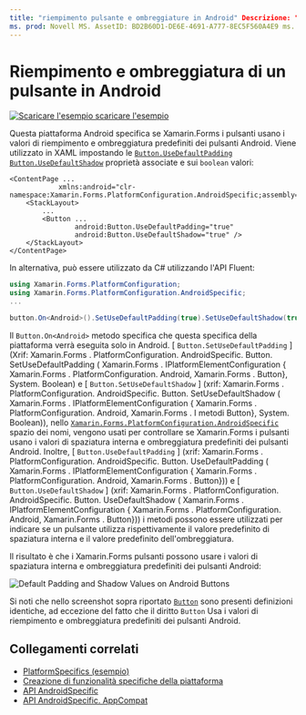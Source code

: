```yaml
---
title: "riempimento pulsante e ombreggiature in Android" Descrizione: "specifici della piattaforma consentono di utilizzare funzionalità disponibili solo su una piattaforma specifica, senza implementare Renderer o effetti personalizzati. Questo articolo illustra come utilizzare la piattaforma Android specifica che utilizza i valori predefiniti di riempimento e ombreggiatura dei pulsanti Android.
ms. prod: Novell MS. AssetID: BD2B60D1-DE6E-4691-A777-8EC5F560A4E9 ms. Technology: Novell-Forms Author: davidbritch ms. Author: dabritch ms. Date: 07/10/2018 no-loc: [ Xamarin.Forms , Xamarin.Essentials ]
---
```


# <a name="button-padding-and-shadows-on-android"></a>Riempimento e ombreggiatura di un pulsante in Android

[![Scaricare ](~/media/shared/download.png) l'esempio scaricare l'esempio](https://docs.microsoft.com/samples/xamarin/xamarin-forms-samples/userinterface-platformspecifics)

Questa piattaforma Android specifica se Xamarin.Forms i pulsanti usano i valori di riempimento e ombreggiatura predefiniti dei pulsanti Android. Viene utilizzato in XAML impostando le [`Button.UseDefaultPadding`](xref:Xamarin.Forms.PlatformConfiguration.AndroidSpecific.Button.UseDefaultPaddingProperty) [`Button.UseDefaultShadow`](xref:Xamarin.Forms.PlatformConfiguration.AndroidSpecific.Button.UseDefaultShadowProperty) proprietà associate e sui `boolean` valori:

```xaml
<ContentPage ...
            xmlns:android="clr-namespace:Xamarin.Forms.PlatformConfiguration.AndroidSpecific;assembly=Xamarin.Forms.Core">
    <StackLayout>
        ...
        <Button ...
                android:Button.UseDefaultPadding="true"
                android:Button.UseDefaultShadow="true" />         
    </StackLayout>
</ContentPage>
```

In alternativa, può essere utilizzato da C# utilizzando l'API Fluent:

```csharp
using Xamarin.Forms.PlatformConfiguration;
using Xamarin.Forms.PlatformConfiguration.AndroidSpecific;
...

button.On<Android>().SetUseDefaultPadding(true).SetUseDefaultShadow(true);
```

Il `Button.On<Android>` metodo specifica che questa specifica della piattaforma verrà eseguita solo in Android. [ `Button.SetUseDefaultPadding` ] (Xrif: Xamarin.Forms . PlatformConfiguration. AndroidSpecific. Button. SetUseDefaultPadding ( Xamarin.Forms . IPlatformElementConfiguration { Xamarin.Forms . PlatformConfiguration. Android, Xamarin.Forms . Button}, System. Boolean) e [ `Button.SetUseDefaultShadow` ] (xrif: Xamarin.Forms . PlatformConfiguration. AndroidSpecific. Button. SetUseDefaultShadow ( Xamarin.Forms . IPlatformElementConfiguration { Xamarin.Forms . PlatformConfiguration. Android, Xamarin.Forms . I metodi Button}, System. Boolean)), nello [`Xamarin.Forms.PlatformConfiguration.AndroidSpecific`](xref:Xamarin.Forms.PlatformConfiguration.AndroidSpecific) spazio dei nomi, vengono usati per controllare se Xamarin.Forms i pulsanti usano i valori di spaziatura interna e ombreggiatura predefiniti dei pulsanti Android. Inoltre, [ `Button.UseDefaultPadding` ] (xrif: Xamarin.Forms . PlatformConfiguration. AndroidSpecific. Button. UseDefaultPadding ( Xamarin.Forms . IPlatformElementConfiguration { Xamarin.Forms . PlatformConfiguration. Android, Xamarin.Forms . Button})) e [ `Button.UseDefaultShadow` ] (xrif: Xamarin.Forms . PlatformConfiguration. AndroidSpecific. Button. UseDefaultShadow ( Xamarin.Forms . IPlatformElementConfiguration { Xamarin.Forms . PlatformConfiguration. Android, Xamarin.Forms . Button})) i metodi possono essere utilizzati per indicare se un pulsante utilizza rispettivamente il valore predefinito di spaziatura interna e il valore predefinito dell'ombreggiatura.

Il risultato è che i Xamarin.Forms pulsanti possono usare i valori di spaziatura interna e ombreggiatura predefiniti dei pulsanti Android:

![](button-padding-shadow-images/button-padding-and-shadow.png "Default Padding and Shadow Values on Android Buttons")

Si noti che nello screenshot sopra riportato [`Button`](xref:Xamarin.Forms.Button) sono presenti definizioni identiche, ad eccezione del fatto che il diritto `Button` Usa i valori di riempimento e ombreggiatura predefiniti dei pulsanti Android.

## <a name="related-links"></a>Collegamenti correlati

- [PlatformSpecifics (esempio)](https://docs.microsoft.com/samples/xamarin/xamarin-forms-samples/userinterface-platformspecifics)
- [Creazione di funzionalità specifiche della piattaforma](~/xamarin-forms/platform/platform-specifics/index.md#creating-platform-specifics)
- [API AndroidSpecific](xref:Xamarin.Forms.PlatformConfiguration.AndroidSpecific)
- [API AndroidSpecific. AppCompat](xref:Xamarin.Forms.PlatformConfiguration.AndroidSpecific.AppCompat)
